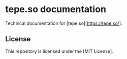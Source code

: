 # tepe.so documentation

Technical documentation for [tepe.so][https://tepe.so/].

## License

This repository is licensed under the [MIT License].
